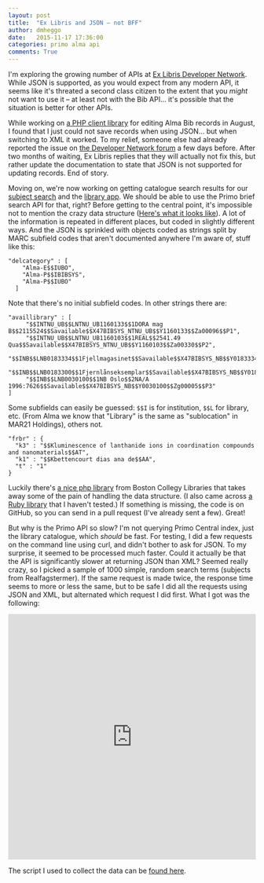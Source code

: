 ```yaml
---
layout: post
title:  "Ex Libris and JSON – not BFF"
author: dmheggo
date:   2015-11-17 17:36:00
categories: primo alma api
comments: True
---
```


I'm exploring the growing number of APIs at [Ex Libris Developer Network](https://developers.exlibrisgroup.com/). While JSON is supported, as you would expect from any modern API, it seems like it's threated a second class citizen to the extent that you *might* not want to use it – at least not with the Bib API… it's possible that the situation is better for other APIs.
<!-- more -->

While working on [a PHP client library](https://github.com/scriptotek/php-alma-client) for editing Alma Bib records in August, I found that I just could not save records when using JSON… but when switching to XML it worked. To my relief, someone else had already reported the issue on [the Developer Network forum](https://developers.exlibrisgroup.com/discussions#!/forum/posts/list/200.page) a few days before. After two months of waiting, Ex Libris replies that they will actually not fix this, but rather update the documentation to state that JSON is not supported for updating records. End of story.

<!--

Partial support for a format like JSON is almost worse than no support, at least when it's not clearly stated in the documentation that the support is not complete. You start writing your application using JSON, and then at some point later on discovers that you cannot use it for everything. At this point you might be tempted to use another format (like XML) just for these few calls, and your application quickly becomes a mess.
-->

Moving on, we're now working on getting catalogue search results for our [subject search](http://app.uio.no/ub/emnesok) and the [library app](http://app.uio.no/ub/bdi/realfagsbiblioteket). We should be able to use the Primo brief search API for that, right? Before getting to the central point, it's impossible not to mention the crazy data structure ([Here's what it looks like](https://gist.github.com/danmichaelo/6d5611592e396945b7a2)). A lot of the information is repeated in different places, but coded in slightly different ways. And the JSON is sprinkled with objects coded as strings split by MARC subfield codes that aren't documented anywhere I'm aware of, stuff like this:

    "delcategory" : [
	    "Alma-E$$IUBO",
	    "Alma-P$$IBIBSYS",
	    "Alma-P$$IUBO"
	  ]

Note that there's no initial subfield codes. In other strings there are:

	"availlibrary" : [
         "$$INTNU_UB$$LNTNU_UB1160133$$1DORA mag B$$2115524$$Savailable$$X47BIBSYS_NTNU_UB$$Y1160133$$Za00096$$P1",
         "$$INTNU_UB$$LNTNU_UB1160103$$1REAL$$2541.49 Qua$$Savailable$$X47BIBSYS_NTNU_UB$$Y1160103$$Za00330$$P2",
         "$$INB$$LNB0183334$$1Fjellmagasinet$$Savailable$$X47BIBSYS_NB$$Y0183334$$Zg00001$$P1",
         "$$INB$$LNB0183300$$1Fjernlånseksemplar$$Savailable$$X47BIBSYS_NB$$Y0183300$$Zg00030$$P2",
         "$$INB$$LNB0030100$$1NB Oslo$$2NA/A 1996:7626$$Savailable$$X47BIBSYS_NB$$Y0030100$$Zg00005$$P3"
    ]

Some subfields can easily be guessed: `$$I` is for institution, `$$L` for library, etc. (From Alma we know that "Library" is the same as "sublocation" in MAR21 Holdings), others not.

	"frbr" : {
      "k3" : "$$Kluminescence of lanthanide ions in coordination compounds and nanomaterials$$AT",
      "k1" : "$$Kbettencourt dias ana de$$AA",
      "t" : "1"
    }

Luckily there's [a nice php library](https://github.com/BCLibraries/primo-services) from Boston Collegy Libraries that takes away some of the pain of handling the data structure. (I also came across [a Ruby library](https://github.com/scotdalton/exlibris-primo) that I haven't tested.) If something is missing, the code is on GitHub, so you can send in a pull request (I've already sent a few). Great!


But why is the Primo API so slow? I'm not querying Primo Central index, just the library catalogue, which *should* be fast. For testing, I did a few requests on the command line using curl, and didn't bother to ask for JSON. To my surprise, it seemed to be processed much faster. Could it actually be that the API is significantly slower at returning JSON than XML?
Seemed really crazy, so I picked a sample of 1000 simple, random search terms (subjects from Realfagstermer). If the same request is made twice, the response time seems to more or less the same, but to be safe I did all the requests using JSON and XML, but alternated which request I did first. What I got was the following:

<iframe width="100%" height="500" frameborder="0" scrolling="no" src="https://plot.ly/~danmichaelo/370.embed"></iframe>

<!--
  Query: any,contains,Nydanning
    xml: 0.555942058563 seconds
    json: 1.86256408691 seconds
  Query: any,contains,Inverse problemer
    json: 2.38481616974 seconds
    xml: 0.65318608284 seconds
  Query: any,contains,Kulturlandskap
    xml: 2.06030988693 seconds
    json: 5.34008288383 seconds
  Query: any,contains,Land
    json: 5.14769411087 seconds
    xml: 1.56396198273 seconds
-->

The script I used to collect the data can be [found here](https://gist.github.com/danmichaelo/31a4095ee4156298676d).
